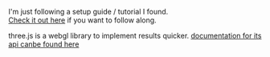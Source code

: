 I'm just following a setup guide / tutorial I found.  
[Check it out here](http://learningwebgl.com/blog/?p=28) if you want to follow along.


three.js is a webgl library to implement results quicker.
[documentation for its api canbe found here](http://threejs.org/docs/index.html#Manual/Introduction/Creating_a_scene)